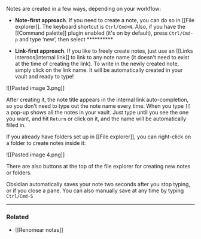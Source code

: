 Notes are created in a few ways, depending on your workflow:

- **Note-first approach**. If you need to create a note, you can do so in [[File explorer]]. The keyboard shortcut is `Ctrl/Cmd+N`. Also, if you have the [[Command palette]] plugin enabled (it's on by default), press `Ctrl/Cmd-p` and type ‘new’, then select **********

- **Link-first approach**. If you like to freely create notes, just use an [[Links internos|internal link]] to link to any note name (it doesn't need to exist at the time of creating the link). To write in the newly created note, simply click on the link name. It will be automatically created in your vault and ready to type!

![[Pasted image 3.png]]

After creating it, the note title appears in the internal link auto-completion, so you don't need to type out the note name every time. When you type `[[` a pop-up shows all the notes in your vault. Just type until you see the one you want, and hit `Return` or click on it, and the name will be automatically filled in.

If you already have folders set up in [[File explorer]], you can right-click on a folder to create notes inside it:

![[Pasted image 4.png]]

There are also buttons at the top of the file explorer for creating new notes or folders.

Obsidian automatically saves your note two seconds after you stop typing, or if you close a pane. You can also manually save at any time by typing `Ctrl/Cmd-S`

---

### Related

- [[Renomear notas]]

